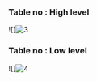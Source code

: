 ### Table no : High level


![]![3](https://user-images.githubusercontent.com/94281662/143174366-655e60d3-c3c8-4187-aa13-4bf764f9792e.PNG)


### Table no : Low level


![]![4](https://user-images.githubusercontent.com/94281662/143174401-8e5858ed-ff79-4a26-8d5a-d2377122188c.PNG)


